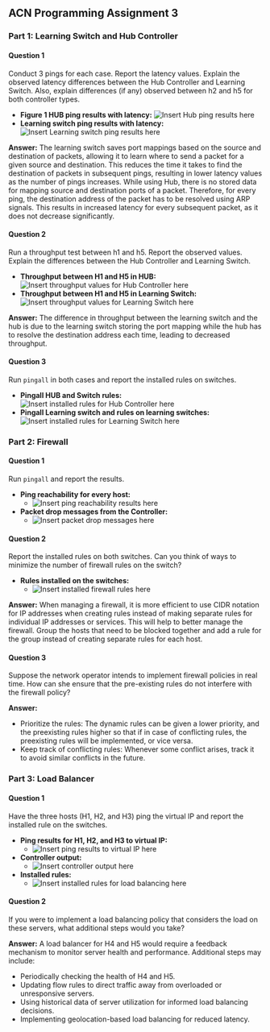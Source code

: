 ## ACN Programming Assignment 3

### Part 1: Learning Switch and Hub Controller

#### Question 1
Conduct 3 pings for each case. Report the latency values. Explain the observed latency differences between the Hub Controller and Learning Switch. Also, explain differences (if any) observed between h2 and h5 for both controller types.

- **Figure 1 HUB ping results with latency:**
  ![Insert Hub ping results here](https://github.com/iitKD/ACN_assignment3/blob/main/img/hub_pingresult.png)
- **Learning switch ping results with latency:**
  ![Insert Learning switch ping results here](https://github.com/iitKD/ACN_assignment3/blob/main/img/lswitch_pingresults.png)

**Answer:**
The learning switch saves port mappings based on the source and destination of packets, allowing it to learn where to send a packet for a given source and destination. This reduces the time it takes to find the destination of packets in subsequent pings, resulting in lower latency values as the number of pings increases.
While using Hub, there is no stored data for mapping source and destination ports of a packet. Therefore, for every ping, the destination address of the packet has to be resolved using ARP signals. This results in increased latency for every subsequent packet, as it does not decrease significantly.

#### Question 2
Run a throughput test between h1 and h5. Report the observed values. Explain the differences between the Hub Controller and Learning Switch.

- **Throughput between H1 and H5 in HUB:**
    ![Insert throughput values for Hub Controller here](https://github.com/iitKD/ACN_assignment3/blob/main/img/hunthpt_h1h5.png)
- **Throughput between H1 and H5 in Learning Switch:**
    ![Insert throughput values for Learning Switch here](https://github.com/iitKD/ACN_assignment3/blob/main/img/thpt_h1_h5ls.png)

**Answer:**
The difference in throughput between the learning switch and the hub is due to the learning switch storing the port mapping while the hub has to resolve the destination address each time, leading to decreased throughput.

#### Question 3
Run `pingall` in both cases and report the installed rules on switches.

- **Pingall HUB and Switch rules:**
    ![Insert installed rules for Hub Controller here](https://github.com/iitKD/ACN_assignment3/blob/main/img/hub_pingall.png)
- **Pingall Learning switch and rules on learning switches:**
    ![Insert installed rules for Learning Switch here](https://github.com/iitKD/ACN_assignment3/blob/main/img/LS_pingall.png)

### Part 2: Firewall

#### Question 1
Run `pingall` and report the results.

- **Ping reachability for every host:**
    - ![Insert ping reachability results here](https://github.com/iitKD/ACN_assignment3/blob/main/img/firewall1.png)
- **Packet drop messages from the Controller:**
    - ![Insert packet drop messages here](https://github.com/iitKD/ACN_assignment3/blob/main/img/firewall3.png)

#### Question 2
Report the installed rules on both switches. Can you think of ways to minimize the number of firewall rules on the switch?

- **Rules installed on the switches:**
    - ![Insert installed firewall rules here](https://github.com/iitKD/ACN_assignment3/blob/main/img/firewall2.png)

**Answer:**
When managing a firewall, it is more efficient to use CIDR notation for IP addresses when creating rules instead of making separate rules for individual IP addresses or services. This will help to better manage the firewall. Group the hosts that need to be blocked together and add a rule for the group instead of creating separate rules for each host.

#### Question 3
Suppose the network operator intends to implement firewall policies in real time. How can she ensure that the pre-existing rules do not interfere with the firewall policy?

**Answer:**
- Prioritize the rules: The dynamic rules can be given a lower priority, and the preexisting rules higher so that if in case of conflicting rules, the preexisting rules will be implemented, or vice versa.
- Keep track of conflicting rules: Whenever some conflict arises, track it to avoid similar conflicts in the future.

### Part 3: Load Balancer

#### Question 1
Have the three hosts (H1, H2, and H3) ping the virtual IP and report the installed rule on the switches.

- **Ping results for H1, H2, and H3 to virtual IP:**
    - ![Insert ping results to virtual IP here](https://github.com/iitKD/ACN_assignment3/blob/main/img/LB1.png)
- **Controller output:**
    - ![Insert controller output here](https://github.com/iitKD/ACN_assignment3/blob/main/img/LB2.png)
- **Installed rules:**
    - ![Insert installed rules for load balancing here](https://github.com/iitKD/ACN_assignment3/blob/main/img/LB3.png)

#### Question 2
If you were to implement a load balancing policy that considers the load on these servers, what additional steps would you take?

**Answer:**
A load balancer for H4 and H5 would require a feedback mechanism to monitor server health and performance. Additional steps may include:
- Periodically checking the health of H4 and H5.
- Updating flow rules to direct traffic away from overloaded or unresponsive servers.
- Using historical data of server utilization for informed load balancing decisions.
- Implementing geolocation-based load balancing for reduced latency.

